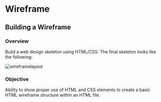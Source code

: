 # Wireframe
## Building a Wireframe

### Overview
Build a web design skeleton using HTML/CSS. The final skeleton looks like the following:

![wireframelayout](https://cloud.githubusercontent.com/assets/18523345/20645585/6987804e-b417-11e6-94d8-3aad1f2a4c3a.png)

### Objective
Ability to show proper use of HTML and CSS elements to create a basic HTML wireframe structure within an HTML file.
